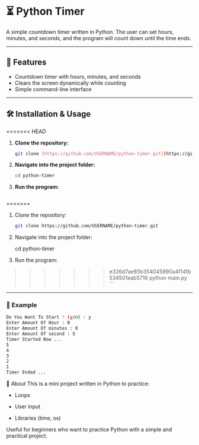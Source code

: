 # ⏳ Python Timer

A simple countdown timer written in Python.
The user can set hours, minutes, and seconds, and the program will count down until the time ends.

---

## 🚀 Features

- Countdown timer with hours, minutes, and seconds
- Clears the screen dynamically while counting
- Simple command-line interface

---

## 🛠️ Installation & Usage

<<<<<<< HEAD
1.  **Clone the repository:**
    ```bash
    git clone [https://github.com/USERNAME/python-timer.git](https://github.com/USERNAME/python-timer.git)
    ```

2.  **Navigate into the project folder:**
    ```bash
    cd python-timer
    ```

3.  **Run the program:**
    ```bash
=======
1. Clone the repository:
   ```bash
   git clone https://github.com/USERNAME/python-timer.git


2. Navigate into the project folder:

    cd python-timer

3. Run the program:
   
>>>>>>> e326d7ae85b354045890a4f14fb534501eab5716
    python main.py
    ```

---

### 📸 Example

```bash
Do You Want To Start ? (y/n) : y
Enter Amount Of Hour : 0
Enter Amount Of minutes : 0
Enter Amount Of second : 5
Timer Started Now ...
5
4
3
2
1
Timer Ended ...
```
📌 About 
This is a mini project written in Python to practice:

- Loops

- User input

- Libraries (time, os)

Useful for beginners who want to practice Python with a simple and practical project.
